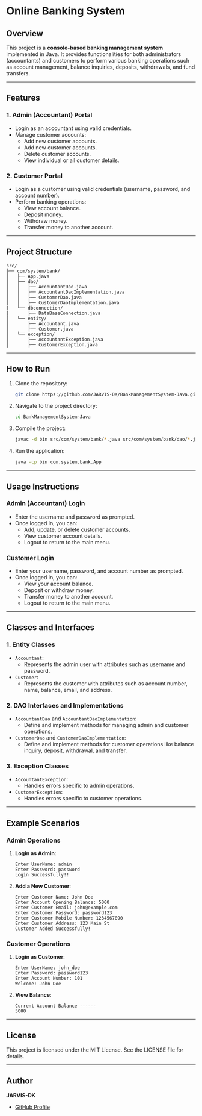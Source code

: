 # Online Banking System

## Overview

This project is a **console-based banking management system** implemented in Java. It provides functionalities for both administrators (accountants) and customers to perform various banking operations such as account management, balance inquiries, deposits, withdrawals, and fund transfers.

---

## Features

### 1. **Admin (Accountant) Portal**

- Login as an accountant using valid credentials.
- Manage customer accounts:
  - Add new customer accounts.
  - Add new customer accounts.
  - Delete customer accounts.
  - View individual or all customer details.

### 2. **Customer Portal**

- Login as a customer using valid credentials (username, password, and account number).
- Perform banking operations:
  - View account balance.
  - Deposit money.
  - Withdraw money.
  - Transfer money to another account.

---

## Project Structure

```plaintext
src/
├── com/system/bank/
│   ├── App.java
│   ├── dao/
│   │   ├── AccountantDao.java
│   │   ├── AccountantDaoImplementation.java
│   │   ├── CustomerDao.java
│   │   ├── CustomerDaoImplementation.java
|   └── dbconnection/
|       ├── DataBaseConnection.java
│   └── entity/
│       ├── Accountant.java
│       ├── Customer.java
│   └── exception/
│       ├── AccountantException.java
│       ├── CustomerException.java
```

---

## How to Run

1. Clone the repository:

   ```bash
   git clone https://github.com/JARVIS-DK/BankManagementSystem-Java.git
   ```

2. Navigate to the project directory:

   ```bash
   cd BankManagementSystem-Java
   ```

3. Compile the project:

   ```bash
   javac -d bin src/com/system/bank/*.java src/com/system/bank/dao/*.java src/com/system/bank/entity/*.java src/com/system/bank/exception/*.java
   ```

4. Run the application:

   ```bash
   java -cp bin com.system.bank.App
   ```

---

## Usage Instructions

### Admin (Accountant) Login

- Enter the username and password as prompted.
- Once logged in, you can:
  - Add, update, or delete customer accounts.
  - View customer account details.
  - Logout to return to the main menu.

### Customer Login

- Enter your username, password, and account number as prompted.
- Once logged in, you can:
  - View your account balance.
  - Deposit or withdraw money.
  - Transfer money to another account.
  - Logout to return to the main menu.

---

## Classes and Interfaces

### 1. **Entity Classes**

- `Accountant`:
  - Represents the admin user with attributes such as username and password.
- `Customer`:
  - Represents the customer with attributes such as account number, name, balance, email, and address.

### 2. **DAO Interfaces and Implementations**

- `AccountantDao` and `AccountantDaoImplementation`:
  - Define and implement methods for managing admin and customer operations.
- `CustomerDao` and `CustomerDaoImplementation`:
  - Define and implement methods for customer operations like balance inquiry, deposit, withdrawal, and transfer.

### 3. **Exception Classes**

- `AccountantException`:
  - Handles errors specific to admin operations.
- `CustomerException`:
  - Handles errors specific to customer operations.

---

## Example Scenarios

### Admin Operations

1. **Login as Admin**:
   ```plaintext
   Enter UserName: admin
   Enter Password: password
   Login Successfully!!
   ```
2. **Add a New Customer**:
   ```plaintext
   Enter Customer Name: John Doe
   Enter Account Opening Balance: 5000
   Enter Customer Email: john@example.com
   Enter Customer Password: password123
   Enter Customer Mobile Number: 1234567890
   Enter Customer Address: 123 Main St
   Customer Added Successfully!
   ```

### Customer Operations

1. **Login as Customer**:
   ```plaintext
   Enter UserName: john_doe
   Enter Password: password123
   Enter Account Number: 101
   Welcome: John Doe
   ```
2. **View Balance**:
   ```plaintext
   Current Account Balance ------
   5000
   ```

---



## License

This project is licensed under the MIT License. See the LICENSE file for details.

---

## Author

**JARVIS-DK**

- [GitHub Profile](https://github.com/JARVIS-DK)

